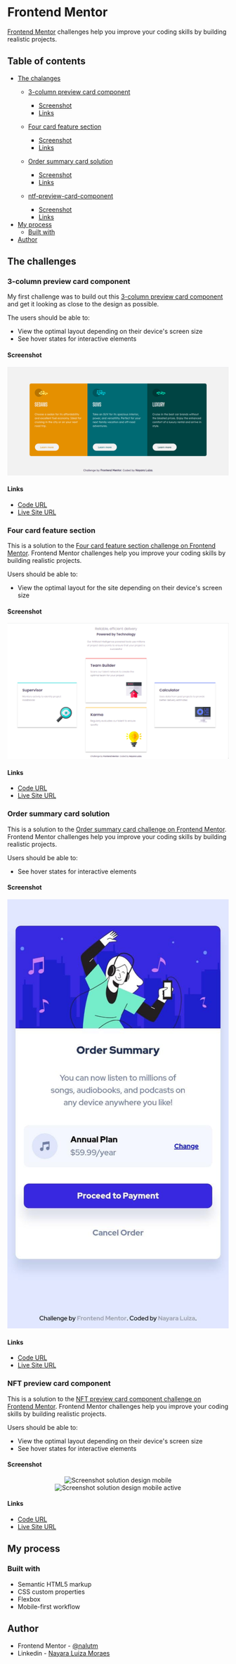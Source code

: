 # Frontend Mentor 

[Frontend Mentor](https://www.frontendmentor.io) challenges help you improve your coding skills by building realistic projects.

## Table of contents

- [The chalanges](#the-challanges)
  - [3-column preview card component](#3-column-preview-card-component)
    - [Screenshot](#screenshot)
    - [Links](#links)

  - [Four card feature section](#four-card-feature-section)
    - [Screenshot](#screenshot-1)
    - [Links](#links-1)

  - [Order summary card solution](#order-summary-card-solution)
    - [Screenshot](#screenshot-1)
    - [Links](#links-1)
    
  - [ntf-preview-card-component](#nft-preview-card-component)
    - [Screenshot](#screenshot-3)
    - [Links](#links-3)
- [My process](#my-process)
  - [Built with](#built-with)
- [Author](#author)
  

## The challenges

### 3-column preview card component

My first challenge was to build out this [3-column preview card component](https://www.frontendmentor.io/challenges/3column-preview-card-component-pH92eAR2-) and get it looking as close to the design as possible.

The users should be able to:

- View the optimal layout depending on their device's screen size
- See hover states for interactive elements

#### Screenshot

![image](./3-column-preview-card-component/design/screenshot.png)

#### Links

- [Code URL](https://github.com/nalutm/frontend-mentor-challenge/tree/main/3-column-preview-card-component)
- [Live Site URL](https://frontend-mentor-challenge-pi.vercel.app/)


### Four card feature section

This is a solution to the [Four card feature section challenge on Frontend Mentor](https://www.frontendmentor.io/challenges/four-card-feature-section-weK1eFYK). Frontend Mentor challenges help you improve your coding skills by building realistic projects. 

Users should be able to:

- View the optimal layout for the site depending on their device's screen size

#### Screenshot

![image](./four-card-feature-section/design/screenshot.png)

#### Links

- [Code URL](https://github.com/nalutm/frontend-mentor-challenge/tree/main/four-card-feature-section)
- [Live Site URL](https://four-card-feature-section-seven-amber.vercel.app/)


### Order summary card solution

This is a solution to the [Order summary card challenge on Frontend Mentor](https://www.frontendmentor.io/challenges/order-summary-component-QlPmajDUj). Frontend Mentor challenges help you improve your coding skills by building realistic projects.

Users should be able to:

- See hover states for interactive elements

#### Screenshot

<div align="center">
  <img src="./order-summary-component/design/screenshot.jpeg" alt="Screenshot solução design mobile">
</div>


#### Links

- [Code URL](https://github.com/nalutm/frontend-mentor-challenge/tree/main/order-summary-component)
- [Live Site URL](https://frontend-mentor-challenge-tan.vercel.app/)

### NFT preview card component

This is a solution to the [NFT preview card component challenge on Frontend Mentor](https://www.frontendmentor.io/challenges/nft-preview-card-component-SbdUL_w0U). Frontend Mentor challenges help you improve your coding skills by building realistic projects.

Users should be able to:

- View the optimal layout depending on their device's screen size
- See hover states for interactive elements

#### Screenshot

<div align="center">
  <img src="./ntf-preview-card-component/design/screenshot.jpeg" alt="Screenshot solution design mobile">
  <img src="./ntf-preview-card-component/design/screenshot-active.jpeg" alt="Screenshot solution design mobile active">
</div>


#### Links

- [Code URL](https://github.com/nalutm/frontend-mentor-challenge/tree/main/ntf-preview-card-component)
- [Live Site URL]()

## My process

### Built with

- Semantic HTML5 markup
- CSS custom properties
- Flexbox
- Mobile-first workflow

## Author

- Frontend Mentor - [@nalutm](https://www.frontendmentor.io/profile/nalutm)
- Linkedin - [Nayara Luiza Moraes](https://www.linkedin.com/in/nayara-luiza-moraes-9a9382b5/)